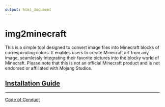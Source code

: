 ```yaml
---
output: html_document
---
```


# img2minecraft

This is a simple tool designed to convert image files into Minecraft blocks of corresponding colors. 
It enables users to create Minecraft art from any image, seamlessly integrating their favorite pictures into the blocky world of Minecraft. 
Please note that this is not an official Minecraft product and is not endorsed or affiliated with Mojang Studios.


## [Installation Guide](DEPLOYMENT)


<hr>

[Code of Conduct](CODE_OF_CONDUCT)